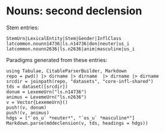 # Nouns: second declension


Stem entries:

```
StemUrn|LexicalEntity|Stem|Gender|InflClass
latcommon.nounn14736|ls.n14736|don|neuter|us_i
latcommon.nounn2636|ls.n2636|anim|masculine|us_i
```



Paradigms generated from these entries:

```@eval
using Tabulae, CitableParserBuilder, Markdown
repo = pwd() |> dirname |> dirname  |> dirname |> dirname
srcdir = joinpath(repo, "datasets", "core-infl-shared") 
tds = dataset([srcdir])
donum = LexemeUrn("ls.n14736")
animus = LexemeUrn("ls.n2636")
v = Vector{LexemeUrn}()
push!(v, donum)
push!(v, animus)
hdgs = ["`os_u` *neuter*", "`os_u` *masculine*"]
Markdown.parse(mddeclension(v, tds, headings = hdgs))
```